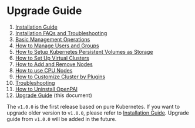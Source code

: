 # Upgrade Guide

1. [Installation Guide](./installation-guide.md)
2. [Installation FAQs and Troubleshooting](./installation-faqs-and-troubleshooting.md)
3. [Basic Management Operations](./basic-management-operations.md)
4. [How to Manage Users and Groups](./how-to-manage-users-and-groups.md)
5. [How to Setup Kubernetes Persistent Volumes as Storage](./how-to-set-up-pv-storage.md)
6. [How to Set Up Virtual Clusters](./how-to-set-up-virtual-clusters.md)
7. [How to Add and Remove Nodes](./how-to-add-and-remove-nodes.md)
8. [How to use CPU Nodes](./how-to-use-cpu-nodes.md)
9. [How to Customize Cluster by Plugins](./how-to-customize-cluster-by-plugins.md)
10. [Troubleshooting](./troubleshooting.md)
11. [How to Uninstall OpenPAI](./how-to-uninstall-openpai.md)
12. [Upgrade Guide](./upgrade-guide.md) (this document)

The `v1.0.0` is the first release based on pure Kubernetes. If you want to upgrade older version to `v1.0.0`, please refer to [Installation Guide](./installation-guide.md#from-previous-deployment). Upgrade guide from `v1.0.0` will be added in the future. 